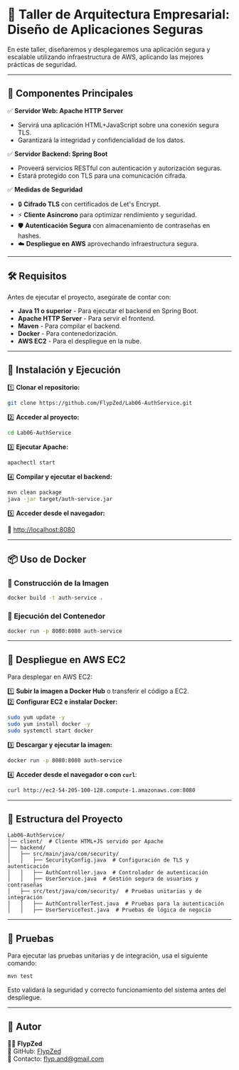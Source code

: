 # 🔐 Taller de Arquitectura Empresarial: Diseño de Aplicaciones Seguras

En este taller, diseñaremos y desplegaremos una aplicación segura y escalable utilizando infraestructura de AWS, aplicando las mejores prácticas de seguridad.

---

## 📌 Componentes Principales

✅ **Servidor Web: Apache HTTP Server**

- Servirá una aplicación HTML+JavaScript sobre una conexión segura TLS.
- Garantizará la integridad y confidencialidad de los datos.

✅ **Servidor Backend: Spring Boot**

- Proveerá servicios RESTful con autenticación y autorización seguras.
- Estará protegido con TLS para una comunicación cifrada.

✅ **Medidas de Seguridad**

- 🔒 **Cifrado TLS** con certificados de Let's Encrypt.
- ⚡ **Cliente Asíncrono** para optimizar rendimiento y seguridad.
- 🛡️ **Autenticación Segura** con almacenamiento de contraseñas en hashes.
- ☁️ **Despliegue en AWS** aprovechando infraestructura segura.

---

## 🛠️ Requisitos

Antes de ejecutar el proyecto, asegúrate de contar con:

- **Java 11 o superior** - Para ejecutar el backend en Spring Boot.
- **Apache HTTP Server** - Para servir el frontend.
- **Maven** - Para compilar el backend.
- **Docker** - Para contenedorización.
- **AWS EC2** - Para el despliegue en la nube.

---

## 🚀 Instalación y Ejecución

1️⃣ **Clonar el repositorio:**

```sh
git clone https://github.com/FlypZed/Lab06-AuthService.git
```

2️⃣ **Acceder al proyecto:**

```sh
cd Lab06-AuthService
```

3️⃣ **Ejecutar Apache:**

```sh
apachectl start
```

4️⃣ **Compilar y ejecutar el backend:**

```sh
mvn clean package
java -jar target/auth-service.jar
```

5️⃣ **Acceder desde el navegador:**

🔗 [http://localhost:8080](http://localhost:8080)

---

## 📦 Uso de Docker

### 🚀 Construcción de la Imagen

```sh
docker build -t auth-service .
```

### 📡 Ejecución del Contenedor

```sh
docker run -p 8080:8080 auth-service
```

---

## 🔄 Despliegue en AWS EC2

Para desplegar en AWS EC2:

1️⃣ **Subir la imagen a Docker Hub** o transferir el código a EC2.\
2️⃣ **Configurar EC2 e instalar Docker:**

```sh
sudo yum update -y
sudo yum install docker -y
sudo systemctl start docker
```

3️⃣ **Descargar y ejecutar la imagen:**

```sh
docker run -p 8080:8080 auth-service
```

4️⃣ **Acceder desde el navegador o con `curl`**:

```sh
curl http://ec2-54-205-100-128.compute-1.amazonaws.com:8080
```

---

## 📂 Estructura del Proyecto

```
Lab06-AuthService/
│── client/  # Cliente HTML+JS servido por Apache
│── backend/
│   ├── src/main/java/com/security/
│   │   ├── SecurityConfig.java  # Configuración de TLS y autenticación
│   │   ├── AuthController.java  # Controlador de autenticación
│   │   ├── UserService.java  # Gestión segura de usuarios y contraseñas
│   ├── src/test/java/com/security/  # Pruebas unitarias y de integración
│   │   ├── AuthControllerTest.java  # Pruebas para la autenticación
│   │   ├── UserServiceTest.java  # Pruebas de lógica de negocio
```

---

## 🧪 Pruebas

Para ejecutar las pruebas unitarias y de integración, usa el siguiente comando:

```sh
mvn test
```

Esto validará la seguridad y correcto funcionamiento del sistema antes del despliegue.

---

## 📌 Autor

👨‍💻 **FlypZed**\
🔗 GitHub: [FlypZed](https://github.com/FlypZed)\
📧 Contacto: [flyp.and@gmail.com](mailto:flyp.and@gmail.com)

